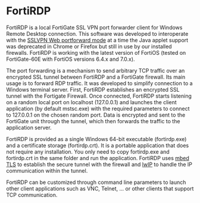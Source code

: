 # FortiRDP
FortiRDP is a local FortiGate SSL VPN port forwarder client for Windows Remote Desktop connection.  This software was developed to interoperate with the [SSLVPN Web portforward mode](https://help.fortinet.com/cli/fos50hlp/54/index.htm#FortiOS/fortiOS-cli-ref-54/config/vpn/ssl_web_user-group-bookmark.htm) at a time the Java applet support was deprecated in Chrome or Firefox but still in use by our installed firewalls. FortiRDP is working with the latest version of FortiOS (tested on FortiGate-60E with FortiOS versions 6.4.x and 7.0.x).

The port forwarding is a mechanism to send arbitrary TCP traffic over an encrypted SSL tunnel between FortiRDP and a FortiGate firewall.  Its main usage is to forward RDP traffic. It was developed to simplify connection to a Windows terminal server. First, FortiRDP establishes an encrypted SSL tunnel with the Fortigate Firewall.  Once connected, FortiRDP starts listening on a random local port on localhost (127.0.0.1) and launches the client application (by default mstsc.exe) with the required parameters to connect to 127.0.0.1 on the chosen random port.  Data is encrypted and sent to the FortiGate unit through the tunnel, which then forwards the traffic to the application server.

FortiRDP is provided as a single Windows 64-bit executable (fortirdp.exe) and a certificate storage (fortirdp.crt). It is a portable application that does not require any installation. You only need to copy fortirdp.exe and fortirdp.crt in the same folder and run the application.  FortiRDP uses [mbed TLS](https://github.com/Mbed-TLS/mbedtls) to establish the secure tunnel with the firewall and [lwIP](https://git.savannah.nongnu.org/cgit/lwip.git/) to handle the IP communication within the tunnel.

FortiRDP can be customized through command line parameters to launch other client applications such as VNC, Telnet, ... or other clients that support TCP communication. 
